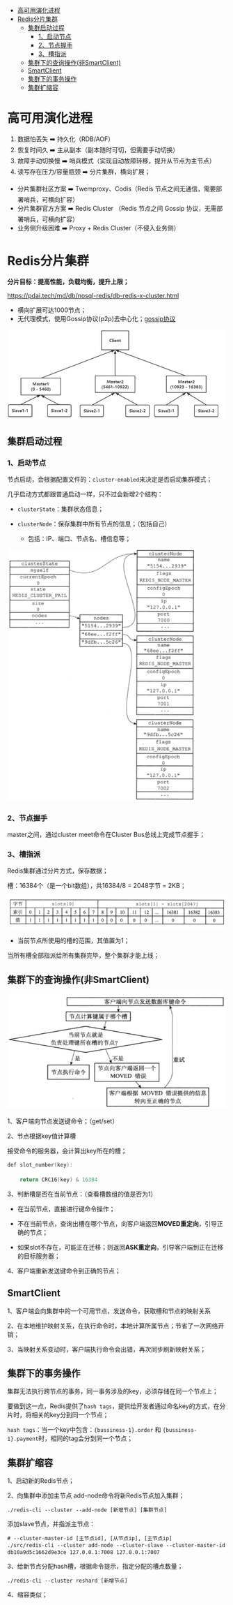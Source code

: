 - [高可用演化进程](#高可用演化进程)
- [Redis分片集群](#redis分片集群)
  - [集群启动过程](#集群启动过程)
    - [1、启动节点](#1启动节点)
    - [2、节点握手](#2节点握手)
    - [3、槽指派](#3槽指派)
  - [集群下的查询操作(非SmartClient)](#集群下的查询操作非smartclient)
  - [SmartClient](#smartclient)
  - [集群下的事务操作](#集群下的事务操作)
  - [集群扩缩容](#集群扩缩容)

# 高可用演化进程

1. 数据怕丢失 ➡️ 持久化（RDB/AOF）
2. 恢复时间久 ➡️ 主从副本（副本随时可切，但需要手动切换）
3. 故障手动切换慢 ➡️ 哨兵模式（实现自动故障转移，提升从节点为主节点）
4. 读写存在压力/容量瓶颈 ➡️ 分片集群，横向扩展；

- 分片集群社区方案 ➡️  Twemproxy、Codis（Redis 节点之间无通信，需要部署哨兵，可横向扩容）
- 分片集群官方方案 ➡️  Redis Cluster （Redis 节点之间 Gossip 协议，无需部署哨兵，可横向扩容）
- 业务侧升级困难 ➡️ Proxy + Redis Cluster（不侵入业务侧）

# Redis分片集群

**分片目标：提高性能，负载均衡，提升上限；**

https://pdai.tech/md/db/nosql-redis/db-redis-x-cluster.html

- 横向扩展可达1000节点；
- 无代理模式，使用Gossip协议(p2p)去中心化；[gossip协议](../../DistributedSystem/09_一致性算法.md#gossip协议)

<img title="" src="../../images/image-20200522175607759.png" alt="image-20200522175607759" style="zoom: 67%;">

## 集群启动过程

### 1、启动节点

节点启动，会根据配置文件的：`cluster-enabled`来决定是否启动集群模式；

几乎启动方式都跟普通启动一样，只不过会新增2个结构：

- `clusterState`：集群状态信息；

- `clusterNode`：保存集群中所有节点的信息；（包括自己）

  - 包括：IP、端口、节点名、槽信息等；

<img src="../../images/image-20200816222019531.png" alt="image-20200816222019531" style="zoom: 80%;" />

### 2、节点握手

master之间，通过cluster meet命令在Cluster Bus总线上完成节点握手；

### 3、槽指派

Redis集群通过分片方式，保存数据；

槽：16384个（是一个bit数组），共16384/8 = 2048字节 = 2KB；

![image-20200816223558731](../../images/image-20200816223558731.png)

- 当前节点所使用的槽的范围，其值置为1；

当所有槽全部指派给所有集群完毕，整个集群才能上线；

## 集群下的查询操作(非SmartClient)

<img src="../../images/image-20200816223919975.png" alt="image-20200816223919975" style="zoom: 67%;" />

1、客户端向节点发送键命令；（get/set）

2、节点根据key值计算槽

接受命令的服务器，会计算出key所在的槽；

```c
def slot_number(key):

    return CRC16(key) & 16384
```

3、判断槽是否在当前节点：（查看槽数组的值是否为1）

- 在当前节点，直接进行键命令操作；

- 不在当前节点，查询出槽在哪个节点，向客户端返回**MOVED重定向**，引导正确的节点；

- 如果slot不存在，可能正在迁移；则返回**ASK重定向**，引导客户端到正在迁移的目标服务器；

4、客户端重新发送键命令到正确的节点；

## SmartClient

1、客户端会向集群中的一个可用节点，发送命令，获取槽和节点的映射关系

2、在本地维护映射关系，在执行命令时，本地计算所属节点；节省了一次网络开销；

3、当映射关系变动时，客户端执行命令会出错，再次同步刷新映射关系；

## 集群下的事务操作

集群无法执行跨节点的事务，同一事务涉及的key，必须存储在同一个节点上；

要做到这一点，Redis提供了`hash tags`，提供给开发者通过命名key的方式，在分片时，将相关的key分到同一个节点；

`hash tags`：当一个key中包含：`{bussiness-1}.order` 和 `{bussiness-1}.payment`时，相同的tag会分到同一个节点；


## 集群扩缩容

1、启动新的Redis节点；

2、向集群中添加主节点
add-node命令将新Redis节点加入集群；
```shell
./redis-cli --cluster --add-node [新增节点] [集群节点]
```

添加slave节点，并指派主节点：
```shell
# --cluster-master-id [主节点id], [从节点ip], [主节点ip]
./src/redis-cli --cluster add-node --cluster-slave --cluster-master-id db10a9d5c1662d9e3ce 127.0.0.1:7008 127.0.0.1:7007
```

3、给新节点分配hash槽，根据命令提示，指定分配的槽点数量；
```shell
./redis-cli --cluster reshard [新增节点]
```

4、缩容类似；


